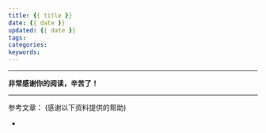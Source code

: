```yaml
---
title: {{ title }}
date: {{ date }}
updated: {{ date }}
tags:
categories:
keywords:
---
```


---
**非常感谢你的阅读，辛苦了！**

---
参考文章： (感谢以下资料提供的帮助)
- []()
